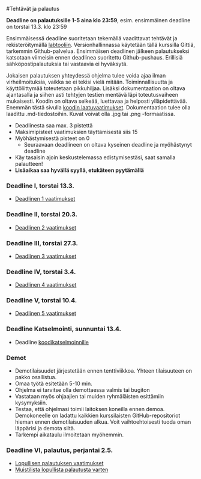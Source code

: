 ﻿#Tehtävät ja palautus

**Deadline on palautuksille 1-5 aina klo 23:59**, esim. ensimmäinen deadline on torstai 13.3. klo 23:59

Ensimmäisessä deadline suoritetaan tekemällä vaadittavat tehtävät ja rekisteröitymällä [labtooliin](http://tktl-labtool.herokuapp.com/register). Versionhallinnassa käytetään tällä kurssilla Gittiä, tarkemmin Github-palvelua. Ensimmäisen deadlinen jälkeen palautukseksi katsotaan viimeisin ennen deadlinea suoritettu Github-pushaus. Erillisiä sähköpostipalautuksia tai vastaavia ei hyväksytä.

Jokaisen palautuksen yhteydessä ohjelma tulee voida ajaa ilman virheilmoituksia, vaikka se ei tekisi vielä mitään. Toiminnallisuutta ja käyttöliittymää toteutetaan pikkuhiljaa. Lisäksi dokumentaation  on oltava ajantasalla ja siihen asti tehtyjen testien mentävä läpi toteutusvaiheen mukaisesti. Koodin on oltava selkeää, luettavaa ja helposti ylläpidettävää. Enemmän tästä sivulla [koodin laatuvaatimukset](Koodin-laatuvaatimukset.md). Dokumentaation tulee olla laadittu .md-tiedostoihin. Kuvat voivat olla .jpg tai .png -formaatissa.

* Deadlinesta saa max. 3 pistettä
* Maksimipisteet vaatimuksien täyttämisestä siis 15
* Myöhästymisestä pisteet on 0
  * Seuraavaan deadlineen on oltava kyseinen deadline ja myöhästynyt deadline
* Käy tasaisin ajoin keskustelemassa edistymisestäsi, saat samalla palautteen!
* **Lisäaikaa saa hyvällä syyllä, etukäteen pyytämällä**

### Deadline I, torstai 13.3.
* [Deadlinen 1 vaatimukset](Deadline-1.md)

### Deadline II, torstai 20.3.
* [Deadlinen 2 vaatimukset](Deadline-2.md)

### Deadline III, torstai 27.3.
* [Deadlinen 3 vaatimukset](Deadline-3.md)

### Deadline IV, torstai 3.4.
* [Deadlinen 4 vaatimukset](Deadline-4.md)

### Deadline V, torstai 10.4.
* [Deadlinen 5 vaatimukset](Deadline-5.md)

### Deadline Katselmointi, sunnuntai 13.4.
* Deadline [koodikatselmoinnille](Koodikatselmointi.md)

### Demot

* Demotilaisuudet järjestetään ennen tenttiviikkoa. Yhteen tilaisuuteen on pakko osallistua.
* Omaa työtä esitetään 5-10 min. 
* Ohjelma ei tarvitse olla demottaessa valmis tai bugiton
* Vastataan myös ohjaajien tai muiden ryhmäläisten esittämiin kysymyksiin.
* Testaa, että ohjelmasi toimii laitoksen koneilla ennen demoa. Demokoneelle on ladattu kaikkien kurssilaisten GitHub-repositoriot hieman ennen demotilaisuuden alkua. Voit vaihtoehtoisesti tuoda oman läppärisi ja demota siltä.
* Tarkempi aikataulu ilmoitetaan myöhemmin.

### Deadline VI, palautus, perjantai 2.5.

* [Lopullisen palautuksen vaatimukset](Deadline-6-lopullinen-palautus.md)
* [Muistilista lopullista palautusta varten](Muistilista.md)
